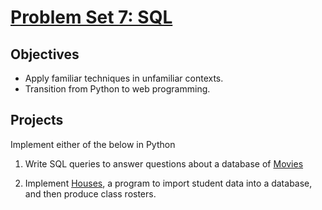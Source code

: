 # [Problem Set 7: SQL](https://cs50.harvard.edu/x/2020/psets/7/) #

## Objectives ##
* Apply familiar techniques in unfamiliar contexts.
* Transition from Python to web programming.

## Projects ##
Implement either of the below in Python

1. Write SQL queries to answer questions about a database of [Movies](https://cs50.harvard.edu/x/2020/psets/7/movies/)

2. Implement [Houses](https://cs50.harvard.edu/x/2020/psets/7/houses/), a program to import student data into a database, and then produce class rosters.

